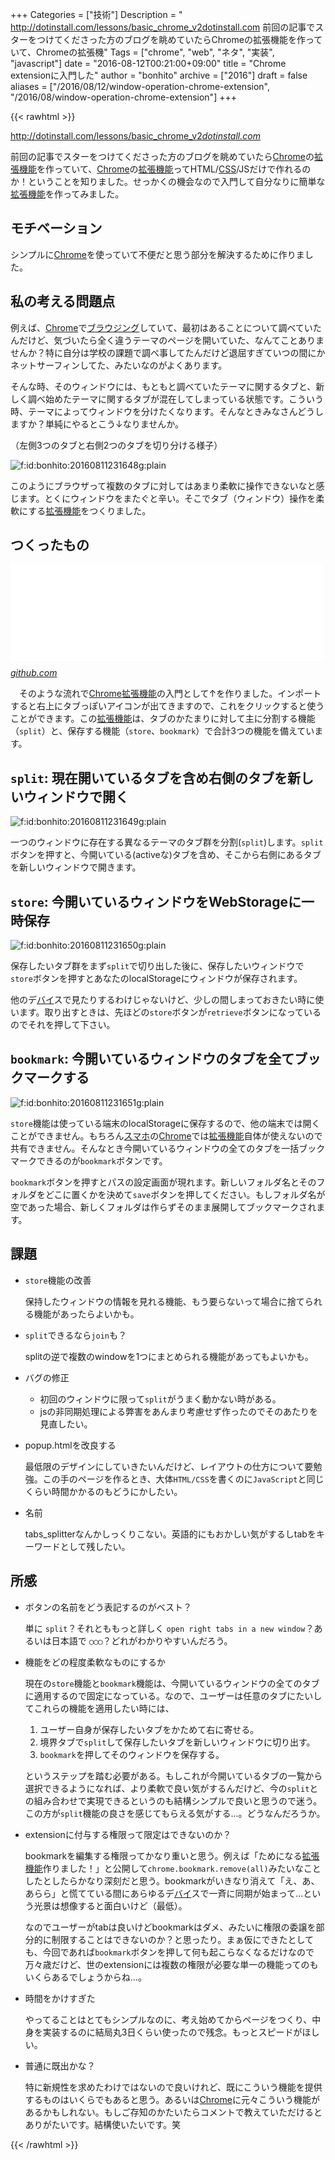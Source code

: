 +++
Categories = ["技術"]
Description = " http://dotinstall.com/lessons/basic_chrome_v2dotinstall.com  前回の記事でスターをつけてくださった方のブログを眺めていたらChromeの拡張機能を作っていて、Chromeの拡張機"
Tags = ["chrome", "web", "ネタ", "実装", "javascript"]
date = "2016-08-12T00:21:00+09:00"
title = "Chrome extensionに入門した"
author = "bonhito"
archive = ["2016"]
draft = false
aliases = ["/2016/08/12/window-operation-chrome-extension", "/2016/08/window-operation-chrome-extension"]
+++

{{< rawhtml >}}
<body>
<p><a href="http://dotinstall.com/lessons/basic_chrome_v2">http://dotinstall.com/lessons/basic_chrome_v2</a><cite class="hatena-citation"><a href="http://dotinstall.com/lessons/basic_chrome_v2">dotinstall.com</a></cite></p>

<p>前回の記事でスターをつけてくださった方のブログを眺めていたら<a class="keyword" href="http://d.hatena.ne.jp/keyword/Chrome">Chrome</a>の<a class="keyword" href="http://d.hatena.ne.jp/keyword/%B3%C8%C4%A5%B5%A1%C7%BD">拡張機能</a>を作っていて、<a class="keyword" href="http://d.hatena.ne.jp/keyword/Chrome">Chrome</a>の<a class="keyword" href="http://d.hatena.ne.jp/keyword/%B3%C8%C4%A5%B5%A1%C7%BD">拡張機能</a>ってHTML/<a class="keyword" href="http://d.hatena.ne.jp/keyword/CSS">CSS</a>/JSだけで作れるのか！ということを知りました。せっかくの機会なので入門して自分なりに簡単な<a class="keyword" href="http://d.hatena.ne.jp/keyword/%B3%C8%C4%A5%B5%A1%C7%BD">拡張機能</a>を作ってみました。</p>

<h2>モチベーション</h2>

<p>シンプルに<a class="keyword" href="http://d.hatena.ne.jp/keyword/Chrome">Chrome</a>を使っていて不便だと思う部分を解決するために作りました。</p>

<h2>私の考える問題点</h2>

<p>例えば、<a class="keyword" href="http://d.hatena.ne.jp/keyword/Chrome">Chrome</a>で<a class="keyword" href="http://d.hatena.ne.jp/keyword/%A5%D6%A5%E9%A5%A6%A5%B8%A5%F3%A5%B0">ブラウジング</a>していて、最初はあることについて調べていたんだけど、気づいたら全く違うテーマのページを開いていた、なんてことありませんか？特に自分は学校の課題で調べ事してたんだけど退屈すぎていつの間にかネットサーフィンしてた、みたいなのがよくあります。</p>

<p>そんな時、そのウィンドウには、もともと調べていたテーマに関するタブと、新しく調べ始めたテーマに関するタブが混在してしまっている状態です。こういう時、テーマによってウィンドウを分けたくなります。そんなときみなさんどうしますか？単純にやるとこう↓なりませんか。</p>

<p>（左側3つのタブと右側2つのタブを切り分ける様子）</p>

<p><span itemscope itemtype="http://schema.org/Photograph"><img src="https://cdn-ak.f.st-hatena.com/images/fotolife/b/bonhito/20160811/20160811231648.gif" alt="f:id:bonhito:20160811231648g:plain" title="f:id:bonhito:20160811231648g:plain" class="hatena-fotolife" itemprop="image"></span></p>

<p>このようにブラウザって複数のタブに対してはあまり柔軟に操作できないなと感じます。とくにウィンドウをまたぐと辛い。そこでタブ（ウィンドウ）操作を柔軟にする<a class="keyword" href="http://d.hatena.ne.jp/keyword/%B3%C8%C4%A5%B5%A1%C7%BD">拡張機能</a>をつくりました。
　</p>

<h2>つくったもの</h2>

<p><iframe src="//hatenablog-parts.com/embed?url=https%3A%2F%2Fgithub.com%2Fpiyo56%2Ftabs_splitter" title="piyo56/tabs_splitter" class="embed-card embed-webcard" scrolling="no" frameborder="0" style="display: block; width: 100%; height: 155px; max-width: 500px; margin: 10px 0px;"></iframe><cite class="hatena-citation"><a href="https://github.com/piyo56/tabs_splitter">github.com</a></cite></p>

<p>　そのような流れで<a class="keyword" href="http://d.hatena.ne.jp/keyword/Chrome">Chrome</a><a class="keyword" href="http://d.hatena.ne.jp/keyword/%B3%C8%C4%A5%B5%A1%C7%BD">拡張機能</a>の入門として↑を作りました。インポートすると右上にタブっぽいアイコンが出てきますので、これをクリックすると使うことができます。この<a class="keyword" href="http://d.hatena.ne.jp/keyword/%B3%C8%C4%A5%B5%A1%C7%BD">拡張機能</a>は、タブのかたまりに対して主に分割する機能（<code>split</code>）と、保存する機能（<code>store</code>、<code>bookmark</code>）で合計3つの機能を備えています。</p>

<h2>
<code>split</code>: 現在開いているタブを含め右側のタブを新しいウィンドウで開く</h2>

<p><span itemscope itemtype="http://schema.org/Photograph"><img src="https://cdn-ak.f.st-hatena.com/images/fotolife/b/bonhito/20160811/20160811231649.gif" alt="f:id:bonhito:20160811231649g:plain" title="f:id:bonhito:20160811231649g:plain" class="hatena-fotolife" itemprop="image"></span></p>

<p>一つのウィンドウに存在する異なるテーマのタブ群を分割(<code>split</code>)します。<code>split</code>ボタンを押すと、今開いている(activeな)タブを含め、そこから右側にあるタブを新しいウィンドウで開きます。</p>

<h2>
<code>store</code>: 今開いているウィンドウをWebStorageに一時保存</h2>

<p><span itemscope itemtype="http://schema.org/Photograph"><img src="https://cdn-ak.f.st-hatena.com/images/fotolife/b/bonhito/20160811/20160811231650.gif" alt="f:id:bonhito:20160811231650g:plain" title="f:id:bonhito:20160811231650g:plain" class="hatena-fotolife" itemprop="image"></span></p>

<p>保存したいタブ群をまず<code>split</code>で切り出した後に、保存したいウィンドウで<code>store</code>ボタンを押すとあなたのlocalStorageにウィンドウが保存されます。</p>

<p>他のデ<a class="keyword" href="http://d.hatena.ne.jp/keyword/%A5%D0%A5%A4">バイ</a>スで見たりするわけじゃないけど、少しの間しまっておきたい時に使います。取り出すときは、先ほどの<code>store</code>ボタンが<code>retrieve</code>ボタンになっているのでそれを押して下さい。</p>

<h2>
<code>bookmark</code>: 今開いているウィンドウのタブを全てブックマークする</h2>

<p><span itemscope itemtype="http://schema.org/Photograph"><img src="https://cdn-ak.f.st-hatena.com/images/fotolife/b/bonhito/20160811/20160811231651.gif" alt="f:id:bonhito:20160811231651g:plain" title="f:id:bonhito:20160811231651g:plain" class="hatena-fotolife" itemprop="image"></span></p>

<p><code>store</code>機能は使っている端末のlocalStorageに保存するので、他の端末では開くことができません。もちろん<a class="keyword" href="http://d.hatena.ne.jp/keyword/%A5%B9%A5%DE%A5%DB">スマホ</a>の<a class="keyword" href="http://d.hatena.ne.jp/keyword/Chrome">Chrome</a>では<a class="keyword" href="http://d.hatena.ne.jp/keyword/%B3%C8%C4%A5%B5%A1%C7%BD">拡張機能</a>自体が使えないので共有できません。そんなとき今開いているウィンドウの全てのタブを一括ブックマークできるのが<code>bookmark</code>ボタンです。</p>

<p><code>bookmark</code>ボタンを押すとパスの設定画面が現れます。新しいフォルダ名とそのフォルダをどこに置くかを決めて<code>save</code>ボタンを押してください。もしフォルダ名が空であった場合、新しくフォルダは作らずそのまま展開してブックマークされます。</p>

<h2>課題</h2>

<ul>
<li>
<p><code>store</code>機能の改善</p>

<p>  保持したウィンドウの情報を見れる機能、もう要らないって場合に捨てられる機能があったらよいかも。</p>
</li>
<li>
<p><code>split</code>できるなら<code>join</code>も？</p>

<p>  splitの逆で複数のwindowを1つにまとめられる機能があってもよいかも。</p>
</li>
<li>
<p>バグの修正</p>

<ul>
<li>初回のウィンドウに限って<code>split</code>がうまく動かない時がある。</li>
<li>jsの非同期処理による弊害をあんまり考慮せず作ったのでそのあたりを見直したい。</li>
</ul>
</li>
<li>
<p>popup.htmlを改良する</p>

<p>  最低限のデザインにしていきたいんだけど、レイアウトの仕方について要勉強。この手のページを作るとき、大体<code>HTML/CSS</code>を書くのに<code>JavaScript</code>と同じくらい時間かかるのもどうにかしたい。
  　</p>
</li>
<li>
<p>名前</p>

<p>  tabs_splitterなんかしっくりこない。英語的にもおかしい気がするしtabをキーワードとして残したい。</p>
</li>
</ul>


<h2>所感</h2>

<ul>
<li>
<p>ボタンの名前をどう表記するのがベスト？</p>

<p>  単に <code>split</code>？それとももっと詳しく <code>open right tabs in a new window</code>？あるいは日本語で <code>◯◯◯</code>？どれがわかりやすいんだろう。</p>
</li>
<li>
<p>機能をどの程度柔軟なものにするか</p>

<p>  現在の<code>store</code>機能と<code>bookmark</code>機能は、今開いているウィンドウの全てのタブに適用するので固定になっている。なので、ユーザーは任意のタブにたいしてこれらの機能を適用したい時には、</p>

<ol>
<li> ユーザー自身が保存したいタブをかためて右に寄せる。</li>
<li> 境界タブで<code>split</code>して保存したいタブを新しいウィンドウに切り出す。</li>
<li> <code>bookmark</code>を押してそのウィンドウを保存する。</li>
</ol>


<p>  というステップを踏む必要がある。もしこれが今開いているタブの一覧から選択できるようになれば、より柔軟で良い気がするんだけど、今の<code>split</code>との組み合わせで実現できるというのも結構シンプルで良いと思うので迷う。この方が<code>split</code>機能の良さを感じてもらえる気がする...。どうなんだろうか。</p>
</li>
<li>
<p>extensionに付与する権限って限定はできないのか？</p>

<p>  bookmarkを編集する権限ってかなり重いと思う。例えば「ためになる<a class="keyword" href="http://d.hatena.ne.jp/keyword/%B3%C8%C4%A5%B5%A1%C7%BD">拡張機能</a>作りました！」と公開して<code>chrome.bookmark.remove(all)</code>みたいなことしたとしたらかなり深刻だと思う。bookmarkがいきなり消えて「え、あ、あらら」と慌てている間にあらゆるデ<a class="keyword" href="http://d.hatena.ne.jp/keyword/%A5%D0%A5%A4">バイ</a>スで一斉に同期が始まって...という光景は想像すると面白いけど（最低）。</p>

<p>  なのでユーザーがtabは良いけどbookmarkはダメ、みたいに権限の委譲を部分的に制限することはできないのか？と思ったり。まぁ仮にできたとしても、今回であれば<code>bookmark</code>ボタンを押して何も起こらなくなるだけなので万々歳だけど、世のextensionには複数の権限が必要な単一の機能ってのもいくらあるでしょうからね…。</p>
</li>
<li>
<p>時間をかけすぎた</p>

<p>   やってることはとてもシンプルなのに、考え始めてからページをつくり、中身を実装するのに結局丸3日くらい使ったので残念。もっとスピードがほしい。</p>
</li>
<li>
<p>普通に既出かな？</p>

<p>  特に新規性を求めたわけではないので良いけれど、既にこういう機能を提供するものはいくらでもあると思う。あるいは<a class="keyword" href="http://d.hatena.ne.jp/keyword/Chrome">Chrome</a>に元々こういう機能があるかもしれない。もしご存知のかたいたらコメントで教えていただけるとありがたいです。結構使いたいです。笑</p>
</li>
</ul>

</body>
{{< /rawhtml >}}

